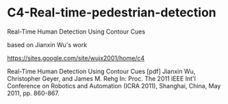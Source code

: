 # C4-Real-time-pedestrian-detection
Real-Time Human Detection Using Contour Cues

based on Jianxin Wu's work

https://sites.google.com/site/wujx2001/home/c4


Real-Time Human Detection Using Contour Cues [pdf]
Jianxin Wu, Christopher Geyer, and James M. Rehg
In: Proc. The 2011 IEEE Int'l Conference on Robotics and Automation (ICRA 2011), Shanghai, China, May 2011, pp. 860-867.

